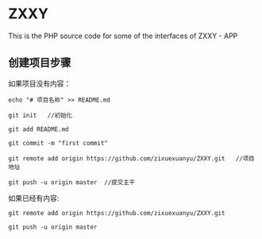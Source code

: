 # ZXXY
This is the PHP source code for some of the interfaces of ZXXY - APP


## 创建项目步骤
如果项目没有内容：


    echo "# 项目名称" >> README.md

    git init   //初始化

    git add README.md

    git commit -m "first commit"

    git remote add origin https://github.com/zixuexuanyu/ZXXY.git   //项目地址

    git push -u origin master  //提交主干

    

如果已经有内容:


    git remote add origin https://github.com/zixuexuanyu/ZXXY.git

    git push -u origin master
